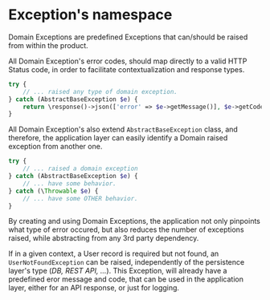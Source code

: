 # Exception's namespace

Domain Exceptions are predefined Exceptions that can/should be raised from within the product.

All Domain Exception's error codes, should map directly to a valid HTTP Status code, in order to facilitate contextualization and response types.

```php
try {
    // ... raised any type of domain exception.
} catch (AbstractBaseException $e) {
    return \response()->json(['error' => $e->getMessage()], $e->getCode());
}
```

All Domain Exception's also extend `AbstractBaseException` class, and therefore, the application layer can easily identify a Domain raised exception from another one.

```php
try {
    // ... raised a domain exception
} catch (AbstractBaseException $e) {
    // ... have some behavior.
} catch (\Throwable $e) {
    // ... have some OTHER behavior.
}
```

By creating and using Domain Exceptions, the application not only pinpoints what type of error occured, but also reduces the number of exceptions raised, while abstracting from any 3rd party dependency.

If in a given context, a User record is required but not found, an `UserNotFoundException` can be raised, independently of the persistence layer's type (_DB, REST API, ..._).
This Exception, will already have a predefined eror message and code, that can be used in the application layer, either for an API response, or just for logging.

